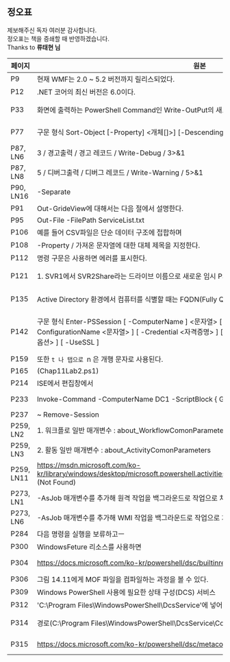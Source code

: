## 정오표
제보해주신 독자 여러분 감사합니다.  
정오표는 책을 증쇄할 때 반영하겠습니다.  
Thanks to **류태현 님**

|페이지|원본|수정|
|------|---|---|
|P9      |현재 WMF는 2.0 ~ 5.2 버전까지 릴리스되었다.|현재 WMF는 2.0 ~ 5.1 버전까지 릴리스되었다.|
|P12     |.NET 코어의 최신 버전은 6.0이다.|파워쉘 코어의 최신 버전은 7.1이다.|
|P33     |화면에 출력하는 PowerShell Command인 Write-OutPut의 새로운 별칭인 wop를 만든다|화면에 출력하는 PowerShell Command인 Write-OutPut의 새로운 별칭인 wo를 만든다.|
|P77     |구문 형식 Sort-Object [-Property] <개체[]>] [-Descending] [-CaseSensitive] | 구문 형식 Sort-Object [[-Property] <개체[]>] [-Descending] [-CaseSensitive] |
|P87, LN6|3	/ 경고출력	/ 경고 레코드	/ Write-Debug	/ 3>&1 | 3	/ 경고출력	/ 경고 레코드	/ Write-Warning	/ 3>&1 |
|P87, LN8|5	/ 디버그출력	/ 디버그 레코드	/ Write-Warning	/ 5>&1 | 5	/ 디버그출력	/ 디버그 레코드	/ Write-Debug	/ 5>&1  |
|P90, LN16|-Separate|-Separator|
|P91|Out-GrideView에 대해서는 다음 절에서 설명한다.|Out-GridView에 대해서는 다음 절에서 설명한다.|
|P95|Out-File -FilePath ServiceList.txt | Out-File -FilePath ServiceList.csv |
|P106|예를 들어 CSV파일은 단순 데이터 구조에 접합하며|예를 들어 CSV파일은 단순 데이터 구조에 적합하며|
|P108|-Property / 가져온 문자열에 대한 대체 제목을 지정한다. | -Header /	가져온 문자열에 대한 대체 제목을 지정한다.|
|P112|명령 구문은 사용하면 에러를 표시한다. |명령 구문을 사용하면 에러를 표시한다. |
|P121|1. SVR1에서 SVR2Share라는 드라이브 이름으로 새로운 임시 PSDrive를 만든다. |1. SVR1에서 SVR1Share라는 드라이브 이름으로 새로운 임시 PSDrive를 만든다. |
|P135|Active Directory 환경에서 컴퓨터를 식별할 때는 FQDN(Fully Qualifyed Domain Name) 형식을 사용한다.|Active Directory 환경에서 컴퓨터를 식별할 때는 FQDN(Fully Qualified Domain Name) 형식을 사용한다.|
|P142|구문 형식 Enter-PSSession [ -ComputerName ] <문자열> [ -Authentication {인증 메커니즘} ] [ -ConfigurationName <문자열> ] [ -Credential <자격증명> ] [ -Port <정수>]> ] [ -SessionOption <세션 옵션> ] [ -UseSSL ]|구문 형식 Enter-PSSession [ -ComputerName ] <문자열> [ -Authentication {인증 메커니즘} ] [ -ConfigurationName <문자열> ] [ -Credential <자격증명> ] **[ -Port <정수> ]** [ -SessionOption <세션 옵션> ] [ -UseSSL ]|
|P159|또한 `t 나 탭으로 `n 은 개행 문자로 사용된다.|또한 `t 는 탭으로 `n 은 개행 문자로 사용된다.|
|P165|(Chap11Lab2.ps1)|(Chap8Lab2.ps1)|
|P214|ISE에서 편집창에서 |ISE 편집창에서|
|P233|Invoke-Command -ComputerName DC1 -ScriptBlock { Get-WindowsFeatures ~ |Invoke-Command -ComputerName DC1 -ScriptBlock { **Get-WindowsFeature** ~|
|P237| ~ Remove-Session | ~ Remove-PSSession |
|P259, LN2 |1. 워크플로 일반 매개변수 : about_WorkflowComonParameters | 워크플로 일반 매개변수 : about_WorkflowCommonParameters|
|P259, LN3 |2. 활동 일반 매개변수 : about_ActivityComonParameters|활동 일반 매개변수 : about_ActivityCommonParameters|
|P259, LN11|https://msdn.microsoft.com/ko-kr/library/windows/desktop/microsoft.powershell.activities.psworkflowruntimevariable(v=vs.85)aspx (Not Found)|https://docs.microsoft.com/en-us/dotnet/api/microsoft.powershell.activities.psworkflowruntimevariable|
|P273, LN1|-AsJob 매개변수를 추가해 원격 작업을 백그라운드로 작업으로 처리할 수 있다.|-AsJob 매개변수를 추가해 원격 작업을 백그라운드 작업으로 처리할 수 있다.|
|P273, LN6|-AsJob 매개변수를 추가해 WMI 작업을 백그라운드로 작업으로 처리할 수 있다.|-AsJob 매개변수를 추가해 WMI 작업을 백그라운드 작업으로 처리할 수 있다.|
|P284|다음 명령을 실행을 보류하고ㅡ|다음 명령 실행을 보류하고,|
|P300|WindowsFeture 리소스를 사용하면|WindowsFeature 리소스를 사용하면|
|P304|https://docs.microsoft.com/ko-kr/powershell/dsc/builtinresource (Not Found)|https://docs.microsoft.com/ko-kr/powershell/scripting/dsc/resources/resources?view=powershell-5.1|
|P306|그림 14.11에게 MOF 파일을 컴파일하는 과정을 볼 수 있다.|그림 14.11에서 MOF 파일을 컴파일하는 과정을 볼 수 있다.|
|P309|Windows PowerShell 사용에 필요한 상태 구성(DCS) 서비스|Windows PowerShell 사용에 필요한 상태 구성(DSC) 서비스|
|P312|'C:\Program Files\WindowsPowerShell\DcsService'에 넣어야 한다|'C:\Program Files\WindowsPowerShell\DscService'에 넣어야 한다|
|P314|경로(C:\Program Files\WindowsPowerShell\DcsService\Configuration)에 복사한다.|경로(C:\Program Files\WindowsPowerShell\DscService\Configuration)에 복사한다.|
|P315|https://docs.microsoft.com/ko-kr/powershell/dsc/metaconfig (Not Found)|https://docs.microsoft.com/ko-kr/powershell/scripting/dsc/managing-nodes/metaconfig?view=powershell-5.1|
